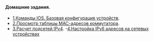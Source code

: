 ####  Домашние задания.

 - [1.Команды IOS. Базовая конфигурация устройств](https://github.com/MikhailKhudiakov/Otus---Network-Engineer-Basic/blob/main/labs/DZ1/README.md).
 - [2.Просмотр таблицы МАС-адресов коммутатора](https://github.com/MikhailKhudiakov/Otus---Network-Engineer-Basic/blob/main/labs/DZ2/readme.md).
 - [3.Расчет подсетей IPv4](https://github.com/MikhailKhudiakov/Otus---Network-Engineer-Basic/blob/main/labs/DZ3/Readme.md).
 -[4.Настройка IPv6 адресов на сетевых устройствах]()
